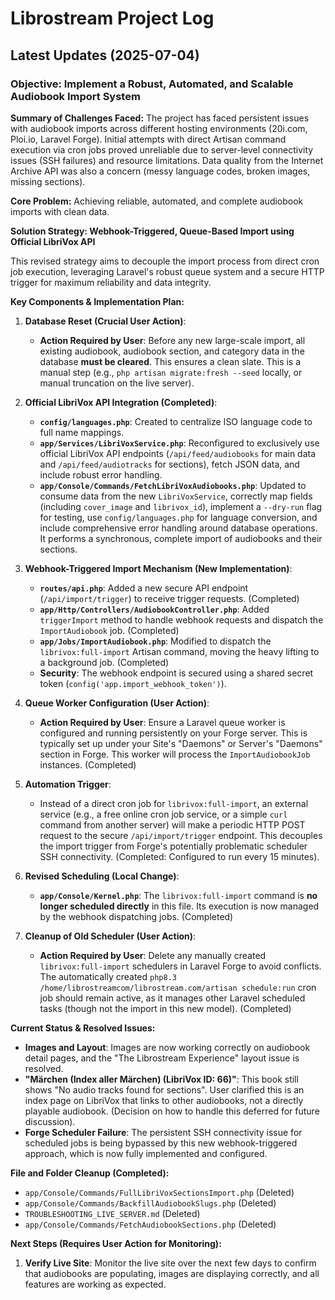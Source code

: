# Librostream Project Log

## Latest Updates (2025-07-04)

### Objective: Implement a Robust, Automated, and Scalable Audiobook Import System

**Summary of Challenges Faced:**
The project has faced persistent issues with audiobook imports across different hosting environments (20i.com, Ploi.io, Laravel Forge). Initial attempts with direct Artisan command execution via cron jobs proved unreliable due to server-level connectivity issues (SSH failures) and resource limitations. Data quality from the Internet Archive API was also a concern (messy language codes, broken images, missing sections).

**Core Problem:** Achieving reliable, automated, and complete audiobook imports with clean data.

**Solution Strategy: Webhook-Triggered, Queue-Based Import using Official LibriVox API**

This revised strategy aims to decouple the import process from direct cron job execution, leveraging Laravel's robust queue system and a secure HTTP trigger for maximum reliability and data integrity.

**Key Components & Implementation Plan:**

1.  **Database Reset (Crucial User Action)**:
    *   **Action Required by User**: Before any new large-scale import, all existing audiobook, audiobook section, and category data in the database **must be cleared**. This ensures a clean slate. This is a manual step (e.g., `php artisan migrate:fresh --seed` locally, or manual truncation on the live server).

2.  **Official LibriVox API Integration (Completed)**:
    *   **`config/languages.php`**: Created to centralize ISO language code to full name mappings.
    *   **`app/Services/LibriVoxService.php`**: Reconfigured to exclusively use official LibriVox API endpoints (`/api/feed/audiobooks` for main data and `/api/feed/audiotracks` for sections), fetch JSON data, and include robust error handling.
    *   **`app/Console/Commands/FetchLibriVoxAudiobooks.php`**: Updated to consume data from the new `LibriVoxService`, correctly map fields (including `cover_image` and `librivox_id`), implement a `--dry-run` flag for testing, use `config/languages.php` for language conversion, and include comprehensive error handling around database operations. It performs a synchronous, complete import of audiobooks and their sections.

3.  **Webhook-Triggered Import Mechanism (New Implementation)**:
    *   **`routes/api.php`**: Added a new secure API endpoint (`/api/import/trigger`) to receive trigger requests. (Completed)
    *   **`app/Http/Controllers/AudiobookController.php`**: Added `triggerImport` method to handle webhook requests and dispatch the `ImportAudiobook` job. (Completed)
    *   **`app/Jobs/ImportAudiobook.php`**: Modified to dispatch the `librivox:full-import` Artisan command, moving the heavy lifting to a background job. (Completed)
    *   **Security**: The webhook endpoint is secured using a shared secret token (`config('app.import_webhook_token')`).

4.  **Queue Worker Configuration (User Action)**:
    *   **Action Required by User**: Ensure a Laravel queue worker is configured and running persistently on your Forge server. This is typically set up under your Site's "Daemons" or Server's "Daemons" section in Forge. This worker will process the `ImportAudiobookJob` instances. (Completed)

5.  **Automation Trigger**:
    *   Instead of a direct cron job for `librivox:full-import`, an external service (e.g., a free online cron job service, or a simple `curl` command from another server) will make a periodic HTTP POST request to the secure `/api/import/trigger` endpoint. This decouples the import trigger from Forge's potentially problematic scheduler SSH connectivity. (Completed: Configured to run every 15 minutes).

6.  **Revised Scheduling (Local Change)**:
    *   **`app/Console/Kernel.php`**: The `librivox:full-import` command is **no longer scheduled directly** in this file. Its execution is now managed by the webhook dispatching jobs. (Completed)

7.  **Cleanup of Old Scheduler (User Action)**:
    *   **Action Required by User**: Delete any manually created `librivox:full-import` schedulers in Laravel Forge to avoid conflicts. The automatically created `php8.3 /home/librostreamcom/librostream.com/artisan schedule:run` cron job should remain active, as it manages other Laravel scheduled tasks (though not the import in this new model). (Completed)

**Current Status & Resolved Issues:**
*   **Images and Layout**: Images are now working correctly on audiobook detail pages, and the "The Librostream Experience" layout issue is resolved.
*   **"Märchen (Index aller Märchen) (LibriVox ID: 66)"**: This book still shows "No audio tracks found for sections". User clarified this is an index page on LibriVox that links to other audiobooks, not a directly playable audiobook. (Decision on how to handle this deferred for future discussion).
*   **Forge Scheduler Failure**: The persistent SSH connectivity issue for scheduled jobs is being bypassed by this new webhook-triggered approach, which is now fully implemented and configured.

**File and Folder Cleanup (Completed):**
*   `app/Console/Commands/FullLibriVoxSectionsImport.php` (Deleted)
*   `app/Console/Commands/BackfillAudiobookSlugs.php` (Deleted)
*   `TROUBLESHOOTING_LIVE_SERVER.md` (Deleted)
*   `app/Console/Commands/FetchAudiobookSections.php` (Deleted)

**Next Steps (Requires User Action for Monitoring):**
1.  **Verify Live Site**: Monitor the live site over the next few days to confirm that audiobooks are populating, images are displaying correctly, and all features are working as expected.
